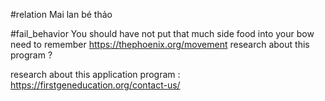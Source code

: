 #relation 
Mai lan bé thảo

#fail_behavior 
You should have not put that much side food into your bow need to remember
https://thephoenix.org/movement research about this program ? 

research about this application program : https://firstgeneducation.org/contact-us/ 

